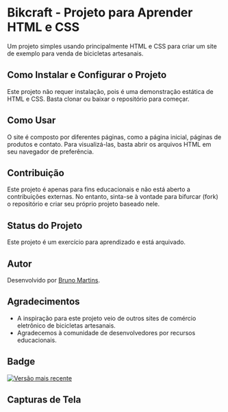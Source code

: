 # Bikcraft - Projeto para Aprender HTML e CSS

Um projeto simples usando principalmente HTML e CSS para criar um site de exemplo para venda de bicicletas artesanais.

## Como Instalar e Configurar o Projeto

Este projeto não requer instalação, pois é uma demonstração estática de HTML e CSS. Basta clonar ou baixar o repositório para começar.

## Como Usar

O site é composto por diferentes páginas, como a página inicial, páginas de produtos e contato. Para visualizá-las, basta abrir os arquivos HTML em seu navegador de preferência.

## Contribuição

Este projeto é apenas para fins educacionais e não está aberto a contribuições externas. No entanto, sinta-se à vontade para bifurcar (fork) o repositório e criar seu próprio projeto baseado nele.

## Status do Projeto

Este projeto é um exercício para aprendizado e está arquivado.

## Autor

Desenvolvido por [Bruno Martins](https://github.com/BrunoMartino).

## Agradecimentos

- A inspiração para este projeto veio de outros sites de comércio eletrônico de bicicletas artesanais.
- Agradecemos à comunidade de desenvolvedores por recursos educacionais.

## Badge

[![Versão mais recente](https://img.shields.io/badge/Versão-1.0-brightgreen)](https://github.com/seu-usuario/seu-repositorio/releases/tag/v1.0)

## Capturas de Tela

